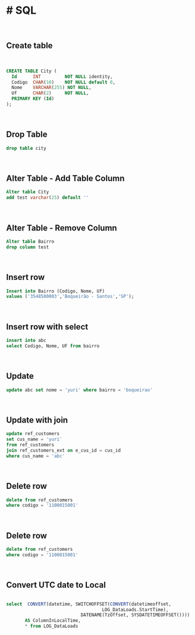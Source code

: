 # # SQL

<br>



## Create table

<br>

```sql
CREATE TABLE City (
  Id 	  INT 		  NOT NULL identity,
  Codigo  CHAR(10)	  NOT NULL default 0,
  Nome 	  VARCHAR(255) NOT NULL,
  Uf	  CHAR(2)	  NOT NULL,
  PRIMARY KEY (Id)
);
```



<br>

## Drop Table

```sql
drop table city
```





<br>

## Alter Table - Add Table Column

```sql
Alter table City 
add test varchar(25) default ''
```





<br>



## Alter Table - Remove Column

```sql
Alter table Bairro 
drop column test
```



<br>



## Insert row

```sql
Insert into Bairro (Codigo, Nome, Uf) 
values ('3548500003','Boqueirão - Santos','SP');
```



<br>



## Insert row with select

```sql
insert into abc
select Codigo, Nome, UF from bairro
```



<br>



## Update

```sql
update abc set nome = 'yuri' where bairro = 'boqueirao'
```



<br>



## Update with join

```sql
update ref_customers
set cus_name = 'yuri'
from ref_customers
join ref_customers_ext on e_cus_id = cus_id
where cus_name = 'abc'
```



<br>



## Delete row

```sql
delete from ref_customers 
where codigo = '1100015001'
```





<br>





## Delete row

```sql
delete from ref_customers 
where codigo = '1100015001'
```





<br>


## Convert UTC date to Local

```sql

select  CONVERT(datetime, SWITCHOFFSET(CONVERT(datetimeoffset, 
                                    LOG_DataLoads.StartTime), 
                            DATENAME(TzOffset, SYSDATETIMEOFFSET()))) 
       AS ColumnInLocalTime,
       * from LOG_DataLoads 
```
